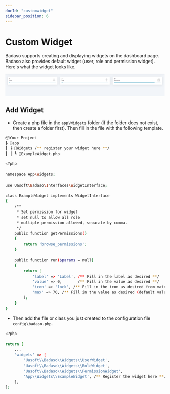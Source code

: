 ```yaml
---
docId: "customwidget"
sidebar_position: 6
---
```


# Custom Widget

Badaso supports creating and displaying widgets on the dashboard page. Badaso also provides default widget (user, role and permission widget). Here's what the widget looks like.

![Docusaurus logo](/img/widget.png)

## Add Widget

- Create a php file in the `app\Widgets` folder (if the folder does not exist, then create a folder first). Then fill in the file with the following template.

```bash
📦Your Project
┣ 📂app
┃ ┣ 📂Widgets /** register your widget here **/
┃ ┃ ┗ 📜ExampleWidget.php
```

```bash
<?php

namespace App\Widgets;

use Uasoft\Badaso\Interfaces\WidgetInterface;

class ExampleWidget implements WidgetInterface
{
    /**
     * Set permission for widget
     * set null to allow all role
     * multiple permission allowed, separate by comma.
     */
    public function getPermissions()
    {
        return 'browse_permissions';
    }

    public function run($params = null)
    {
        return [
            'label' => 'Label', /** Fill in the label as desired **/
            'value' => 0,       /** Fill in the value as desired **/
            'icon' => 'lock', /** Fill in the icon as desired from material icon **/
            'max' => 70, /** Fill in the value as desired (default value is 100) **/
        ];
    }
}
```

- Then add the file or class you just created to the configuration file `config\badaso.php`.

```bash
<?php

return [
    ...
    'widgets' => [
        'Uasoft\\Badaso\\Widgets\\UserWidget',
        'Uasoft\\Badaso\\Widgets\\RoleWidget',
        'Uasoft\\Badaso\\Widgets\\PermissionWidget',
        'App\\Widgets\\ExampleWidget', /** Register the widget here **/
    ],
];
```
